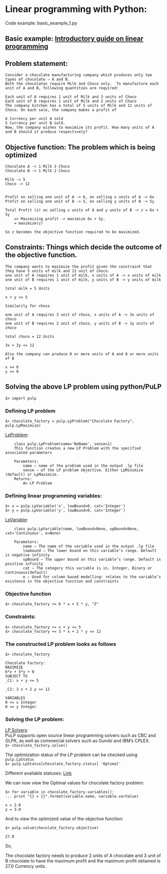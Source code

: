 # Linear programming with Python: 
Code example: basic_example_1.py
## Basic example: [Introductory guide on linear programming](https://www.analyticsvidhya.com/blog/2017/02/lintroductory-guide-on-linear-programming-explained-in-simple-english/)

## Problem statement: 
	Consider a chocolate manufacturing company which produces only two types of chocolate – A and B.  
	Both the chocolates require Milk and Choco only.  To manufacture each unit of A and B, following quantities are required:

	Each unit of A requires 1 unit of Milk and 3 units of Choco
	Each unit of B requires 1 unit of Milk and 2 units of Choco
	The company kitchen has a total of 5 units of Milk and 12 units of Choco. On each sale, the company makes a profit of

	6 Currency per unit A sold
	5 Currency per unit B sold.
	Now, the company wishes to maximize its profit. How many units of A and B should it produce respectively?


## Objective function: The problem which is being optimized

	Chocolate A -> 1 Milk 3 Choco
	Chocolate B -> 1 Milk 2 Choco

	Milk -> 5
	Choco -> 12


	Profit on selling one unit of A -> 6, on selling x units of A -> 6x
	Profit on selling one unit of B -> 5, on selling y units of B -> 5y

	Total Profit (z) on selling x units of A and y units of B -> z = 6x + 5y
		=> Maximizing profit -> maximize 6x + 5y.
		= maximize(z)

	So z becomes the objective function required to be maximized.

## Constraints: Things which decide the outcome of the objective function.

	The company wants to maximize the profit given the constraint that they have 5 units of milk and 12 unit of choco.
	one unit of A requires 1 unit of milk, x units of A -> x units of milk
	one unit of B requires 1 unit of milk, y units of B -> y units of milk

	total milk = 5 Units

	x + y <= 5

	Similarily for choco

	one unit of A requires 3 unit of choco, x units of A -> 3x units of choco
	one unit of B requires 2 unit of choco, y units of B -> 2y units of choco

	total choco = 12 Units

	3x + 2y <= 12

	Also the company can produce 0 or more units of A and 0 or more units of B

	x >= 0
	y >= 0

## Solving the above LP problem using python/PuLP

`$> import pulp`

### Defining LP problem

`$> chocolate_factory = pulp.LpProblem("Chocolate Factory", pulp.LpMaximize)`

[LpProblem](https://www.coin-or.org/PuLP/pulp.html#pulp.LpProblem):

		class pulp.LpProblem(name='NoName', sense=1)
		This function creates a new LP Problem with the specified associated parameters

		Parameters:	
			name – name of the problem used in the output .lp file
			sense – of the LP problem objective. Either LpMinimize (default) or LpMaximize.
		Returns:	
			An LP Problem

### Defining linear programming variables:

`$> x = pulp.LpVariable('x', lowBound=0, cat='Integer')`  
`$> y = pulp.LpVariable('y', lowBound=0, cat='Integer')`

[LpVariable](https://www.coin-or.org/PuLP/pulp.html#pulp.LpVariable):

		class pulp.LpVariable(name, lowBound=None, upBound=None, cat='Continuous', e=None)

		Parameters:	
			name – The name of the variable used in the output .lp file
			lowbound – The lower bound on this variable’s range. Default is negative infinity
			upBound – The upper bound on this variable’s range. Default is positive infinity
			cat – The category this variable is in, Integer, Binary or Continuous(default)
			e – Used for column based modelling: relates to the variable’s existence in the objective function and constraints

### Objective function

`$> chocolate_factory += 6 * x + 5 * y, "Z"`

### Constraints:

`$> chocolate_factory += x + y <= 5`  
`$> chocolate_factory += 3 * x + 2 * y <= 12`

### The constructed LP problem looks as follows

`$> chocolate_factory`

	Chocolate Factory:
	MAXIMIZE
	6*x + 5*y + 0
	SUBJECT TO
	_C1: x + y <= 5

	_C2: 3 x + 2 y <= 12

	VARIABLES
	0 <= x Integer
	0 <= y Integer

### Solving the LP problem:
[LP Solvers](https://www.coin-or.org/PuLP/solvers.html):  
	PuLP supports open source linear programming solvers such as CBC and GLPK, as well as commercial solvers such as Gurobi and IBM’s CPLEX.  
`$> chocolate_factory.solve()`

The optimization status of the LP problem can be checked using `pulp.LpStatus`  
`$> pulp.LpStatus[chocolate_factory.status]
'Optimal'`

Different available statuses: [Link](https://www.coin-or.org/PuLP/constants.html)

We can now view the Optimal values for chocolate factory problem:

`$> for variable in chocolate_factory.variables():`  
`... print "{} = {}".format(variable.name, variable.varValue)`

	x = 2.0
	y = 3.0

And to view the optimized value of the objective function:

`$> pulp.value(chocolate_factory.objective)`

	27.0

So,

The chocolate factory needs to produce 2 units of A chocolate and 3 unit of B chocolate to have the maximum profit and the maximum profit obtained is 27.0 Currency units.









